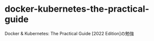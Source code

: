 # docker-kubernetes-the-practical-guide
Docker &amp; Kubernetes: The Practical Guide [2022 Edition]の勉強
